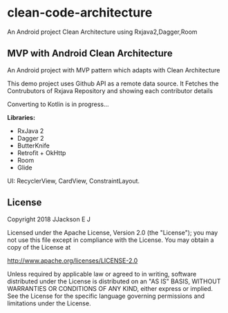 # clean-code-architecture
An Android project Clean Architecture using Rxjava2,Dagger,Room 

## MVP with Android Clean Architecture

An Android project with MVP pattern which adapts with Clean Architecture

This demo project uses Github API as a remote data source. It Fetches the Contrubutors of Rxjava Repository and showing each contributor details


Converting to Kotlin is in progress...


**Libraries:**
- RxJava 2 
- Dagger 2
- ButterKnife
- Retrofit + OkHttp
- Room
- Glide

UI: RecyclerView, CardView, ConstraintLayout.


## License

Copyright 2018 JJackson E J

Licensed under the Apache License, Version 2.0 (the "License");
you may not use this file except in compliance with the License.
You may obtain a copy of the License at

   http://www.apache.org/licenses/LICENSE-2.0

Unless required by applicable law or agreed to in writing, software
distributed under the License is distributed on an "AS IS" BASIS,
WITHOUT WARRANTIES OR CONDITIONS OF ANY KIND, either express or implied.
See the License for the specific language governing permissions and
limitations under the License.
